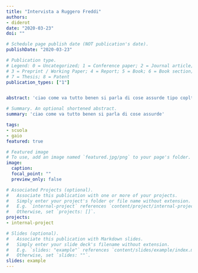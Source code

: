 ```yaml
---
title: "Intervista a Ruggero Freddi"
authors:
- diderot
date: "2020-03-23"
doi: ""

# Schedule page publish date (NOT publication's date).
publishDate: "2020-03-23"

# Publication type.
# Legend: 0 = Uncategorized; 1 = Conference paper; 2 = Journal article;
# 3 = Preprint / Working Paper; 4 = Report; 5 = Book; 6 = Book section;
# 7 = Thesis; 8 = Patent
publication_types: ["1"]


abstract: 'ciao come va tutto benen si parla di cose assurde tipo copltottii gaio ètero altr'o'

# Summary. An optional shortened abstract.
summary: 'ciao come va tutto benen si parla di cose assurde'

tags:
- scuola 
- gaio
featured: true

# Featured image
# To use, add an image named `featured.jpg/png` to your page's folder. 
image:
  caption: 
  focal_point: ""
  preview_only: false

# Associated Projects (optional).
#   Associate this publication with one or more of your projects.
#   Simply enter your project's folder or file name without extension.
#   E.g. `internal-project` references `content/project/internal-project/index.md`.
#   Otherwise, set `projects: []`.
projects:
- internal-project

# Slides (optional).
#   Associate this publication with Markdown slides.
#   Simply enter your slide deck's filename without extension.
#   E.g. `slides: "example"` references `content/slides/example/index.md`.
#   Otherwise, set `slides: ""`.
slides: example
---
```


